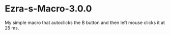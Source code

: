 # Ezra-s-Macro-3.0.0
My simple macro that autoclicks the B button and then left mouse clicks it at 25 ms.
